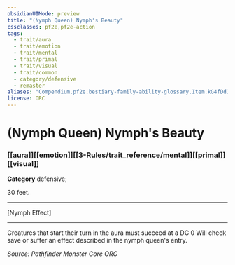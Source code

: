 ```yaml
---
obsidianUIMode: preview
title: "(Nymph Queen) Nymph's Beauty"
cssclasses: pf2e,pf2e-action
tags:
  - trait/aura
  - trait/emotion
  - trait/mental
  - trait/primal
  - trait/visual
  - trait/common
  - category/defensive
  - remaster
aliases: "Compendium.pf2e.bestiary-family-ability-glossary.Item.kG4fDd16fYEFvmgy"
license: ORC
---
```

# (Nymph Queen) Nymph's Beauty

### [[aura]][[emotion]][[3-Rules/trait_reference/mental]][[primal]][[visual]]

**Category** defensive; 




30 feet.

* * *

\[Nymph Effect\]

* * *

Creatures that start their turn in the aura must succeed at a DC 0 Will check save or suffer an effect described in the nymph queen's entry.

*Source: Pathfinder Monster Core*
*ORC*